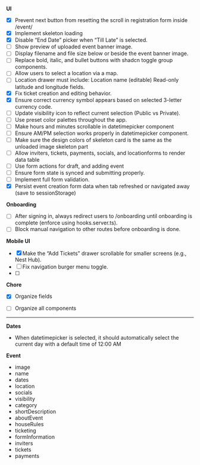 
**UI**
- [x] Prevent next button from resetting the scroll in registration form inside /event/
- [x] Implement skeleton loading
- [x] Disable “End Date” picker when “Till Late” is selected.
- [ ] Show preview of uploaded event banner image.
- [ ] Display filename and file size below or beside the event banner image.
- [ ] Replace bold, italic, and bullet buttons with shadcn toggle group components.
- [ ] Allow users to select a location via a map.
- [ ] Location drawer must include:
	Location name (editable)
    Read-only latitude and longitude fields.
- [x] Fix ticket creation and editing behavior.
- [x] Ensure correct currency symbol appears based on selected 3-letter currency code.
- [ ] Update visibility icon to reflect current selection (Public vs Private).
- [ ] Use preset color palettes throughout the app.
- [ ] Make hours and minutes scrollable in datetimepicker component
- [ ] Ensure AM/PM selection works properly in datetimepicker component.
- [ ] Make sure the design colors of skeleton card is the same as the unloaded image skeleton part
- [ ] Allow inviters, tickets, payments, socials, and locationforms to render data table
- [ ] Use form actions for draft, and adding event
- [ ] Ensure form state is synced and submitting properly.
- [ ] Implement full form validation.
- [x] Persist event creation form data when tab refreshed or navigated away (save to sessionStorage)

**Onboarding**
- [ ] After signing in, always redirect users to /onboarding until onboarding is complete (enforce using hooks.server.ts).
- [ ] Block manual navigation to other routes before onboarding is done.

**Mobile UI**
- [x] Make the “Add Tickets” drawer scrollable for smaller screens (e.g., Nest Hub).
- [ ] Fix navigation burger menu toggle.
- [ ] 
**Chore**
- [x] Organize fields
- [ ] Organize all components


---

**Dates**
- When datetimepicker is selected, it should automatically select the current day with a default time of 12:00 AM

**Event**
- image
- name
- dates
- location
- socials
- visibility
- category
- shortDescription
- aboutEvent
- houseRules
- ticketing
- formInformation
- inviters
- tickets
- payments